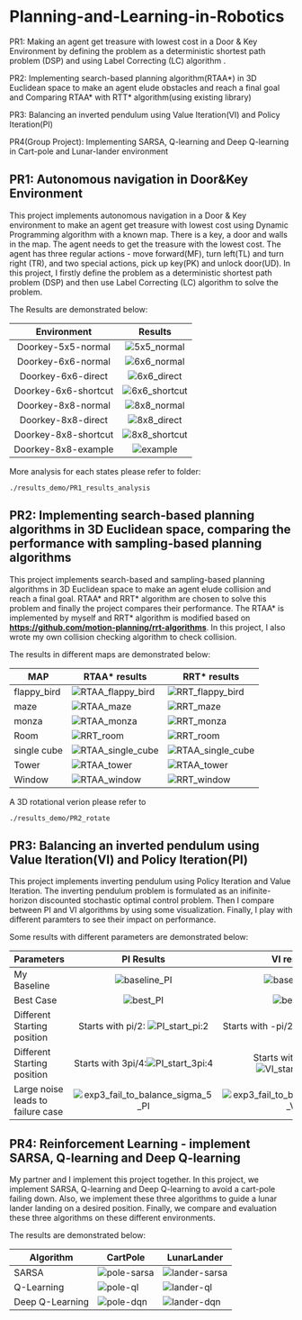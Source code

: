 # Planning-and-Learning-in-Robotics

PR1: Making an agent get treasure with lowest cost in a Door & Key Environment by defining the problem as a deterministic shortest path problem (DSP) and using Label Correcting (LC) algorithm .

PR2: Implementing search-based planning algorithm(RTAA*) in 3D Euclidean space to make an agent elude obstacles and reach a final goal and Comparing RTAA* with RTT* algorithm(using existing library)

PR3: Balancing an inverted pendulum using Value Iteration(VI) and Policy Iteration(PI)

PR4(Group Project): Implementing SARSA, Q-learning and Deep Q-learning in Cart-pole and Lunar-lander environment

## PR1: Autonomous navigation in Door&Key Environment

This project implements autonomous navigation in a Door & Key environment to make an agent get treasure with lowest cost using Dynamic Programming algorithm with a known map. There is a key, a door and walls in the map. The agent needs to get the treasure with the lowest cost. The agent has three regular actions - move forward(MF), turn left(TL) and turn right (TR), and two special actions, pick up key(PK) and unlock door(UD).  In this project, I firstly define the problem as a deterministic shortest path problem (DSP) and then use Label Correcting (LC) algorithm to solve the problem.

The Results are demonstrated below:

|     Environment      |                         Results                          |
| :------------------: | :------------------------------------------------------: |
|  Doorkey-5x5-normal  |   ![5x5_normal](./results_demo/PR1_gif/5x5_normal.gif)   |
|  Doorkey-6x6-normal  |   ![6x6_normal](./results_demo/PR1_gif/6x6_normal.gif)   |
|  Doorkey-6x6-direct  |   ![6x6_direct](./results_demo/PR1_gif/6x6_direct.gif)   |
| Doorkey-6x6-shortcut | ![6x6_shortcut](./results_demo/PR1_gif/6x6_shortcut.gif) |
|  Doorkey-8x8-normal  |   ![8x8_normal](./results_demo/PR1_gif/8x8_normal.gif)   |
|  Doorkey-8x8-direct  |   ![8x8_direct](./results_demo/PR1_gif/8x8_direct.gif)   |
| Doorkey-8x8-shortcut | ![8x8_shortcut](./results_demo/PR1_gif/8x8_shortcut.gif) |
| Doorkey-8x8-example  |      ![example](./results_demo/PR1_gif/example.gif)      |

More analysis for each states please refer to folder:

```
./results_demo/PR1_results_analysis
```



## PR2: Implementing search-based planning algorithms in 3D Euclidean space, comparing the performance with sampling-based planning algorithms

This project implements search-based and sampling-based planning algorithms in 3D Euclidean space to make an agent elude collision and reach a final goal. RTAA* and RRT* algorithm are chosen to solve this problem and finally the project compares their performance. The RTAA* is implemented by myself and RRT* algorithm is modified based on  **https://github.com/motion-planning/rrt-algorithms**. In this project, I also wrote my own collision checking algorithm to check collision. 

The results in different maps are demonstrated below:

| MAP         | RTAA* results                                                | RRT* results                                                 |
| ----------- | ------------------------------------------------------------ | ------------------------------------------------------------ |
| flappy_bird | ![RTAA_flappy_bird](./results_demo/PR2_results/RTAA_flappy_bird.png) | ![RRT_flappy_bird](./results_demo/PR2_results/RRT_flappy_bird.png) |
| maze        | ![RTAA_maze](./results_demo/PR2_results/RTAA_maze.png)       | ![RRT_maze](./results_demo/PR2_results/RRT_maze.png)         |
| monza       | ![RTAA_monza](./results_demo/PR2_results/RTAA_monza.png)     | ![RRT_monza](./results_demo/PR2_results/RRT_monza.png)       |
| Room        | ![RRT_room](./results_demo/PR2_results/RTAA_room.png)        | ![RRT_room](./results_demo/PR2_results/RRT_room.png)         |
| single cube | ![RTAA_single_cube](./results_demo/PR2_results/RTAA_single_cube.png) | ![RTAA_single_cube](./results_demo/PR2_results/RRT_single_cube.png) |
| Tower       | ![RTAA_tower](./results_demo/PR2_results/RTAA_tower.png)     | ![RTAA_tower](./results_demo/PR2_results/RRT_tower.png)      |
| Window      | ![RTAA_window](./results_demo/PR2_results/RTAA_window.png)   | ![RRT_window](./results_demo/PR2_results/RRT_window.png)     |

A 3D rotational verion please refer to 

```
./results_demo/PR2_rotate
```



## PR3: Balancing an inverted pendulum using Value Iteration(VI) and Policy Iteration(PI)

This project implements inverting pendulum using Policy Iteration and Value Iteration. The inverting pendulum problem is formulated as an inifinite-horizon discounted stochastic optimal control problem. Then I compare between PI and VI algorithms by using some visualization. Finally, I play with different paramters to see their impact on performance.

Some results with different parameters are demonstrated below:

| Parameters                        |                          PI Results                          |                          VI results                          |
| --------------------------------- | :----------------------------------------------------------: | :----------------------------------------------------------: |
| My Baseline                       |    ![baseline_PI](./results_demo/PR3_gif/baseline_PI.gif)    |    ![baseline_VI](./results_demo/PR3_gif/baseline_VI.gif)    |
| Best Case                         |        ![best_PI](./results_demo/PR3_gif/best_PI.gif)        |        ![best_VI](./results_demo/PR3_gif/best_VI.gif)        |
| Different Starting position       | Starts with pi/2: ![PI_start_pi:2](./results_demo/PR3_gif/PI_start_pi:2.gif) | Starts with -pi/2:![VI_start_-pi:2](./results_demo/PR3_gif/VI_start_-pi:2.gif) |
| Different Starting position       | Starts with 3pi/4:![PI_start_3pi:4](./results_demo/PR3_gif/PI_start_3pi:4.gif) | Starts with -4pi/5:![VI_start_-4pi:5](./results_demo/PR3_gif/VI_start_-4pi:5.gif) |
| Large noise leads to failure case | ![exp3_fail_to_balance_sigma_5_PI](./results_demo/PR3_gif/exp3_fail_to_balance_sigma_5_PI.gif) | ![exp3_fail_to_balance_sigma_5_VI](./results_demo/PR3_gif/exp3_fail_to_balance_sigma_5_VI.gif) |



## PR4: Reinforcement Learning - implement SARSA, Q-learning and Deep Q-learning

My partner and I implement this project together.  In this project, we implement SARSA, Q-learning and Deep Q-learning to avoid a cart-pole failing down. Also, we implement these three algorithms to guide a lunar lander landing on a desired position. Finally, we compare and evaluation these three algorithms on these different environments.

The results are demonstrated below:

| Algorithm       | CartPole                                             | LunarLander                                              |
| --------------- | ---------------------------------------------------- | -------------------------------------------------------- |
| SARSA           | ![pole-sarsa](./results_demo/PR4_gif/pole-sarsa.gif) | ![lander-sarsa](./results_demo/PR4_gif/lander-sarsa.gif) |
| Q-Learning      | ![pole-ql](./results_demo/PR4_gif/pole-ql.gif)       | ![lander-ql](./results_demo/PR4_gif/lander-ql.gif)       |
| Deep Q-Learning | ![pole-dqn](./results_demo/PR4_gif/pole-dqn.gif)     | ![lander-dqn](./results_demo/PR4_gif/lander-dqn.gif)     |

